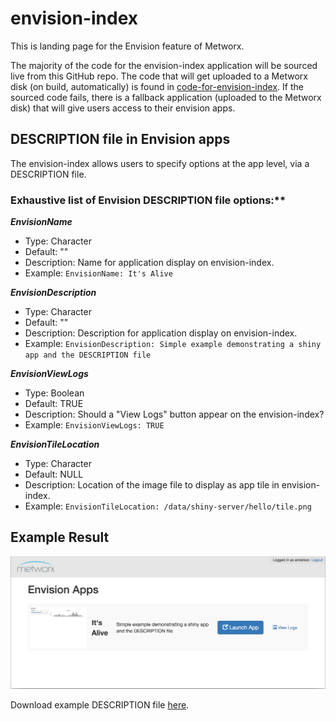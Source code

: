 # envision-index
This is landing page for the Envision feature of Metworx.

The majority of the code for the envision-index application will be sourced live from this GitHub repo. The code that will get uploaded to a Metworx disk (on build, automatically) is found in [code-for-envision-index](https://github.com/metrumresearchgroup/envision-index/tree/master/code-for-envision).
If the sourced code fails, there is a fallback application (uploaded to the Metworx disk) that will give users access to their envision apps.

[](#description-file-in-envision)
## DESCRIPTION file in Envision apps

The envision-index allows users to specify options at the app level, via a DESCRIPTION file.

### Exhaustive list of Envision DESCRIPTION file options:**

**_EnvisionName_**
  * Type: Character
  * Default: ""
  * Description: Name for application display on envision-index.
  * Example: `EnvisionName: It's Alive`

**_EnvisionDescription_**
  * Type: Character
  * Default: ""
  * Description: Description for application display on envision-index.
  * Example: `EnvisionDescription: Simple example demonstrating a shiny app and the DESCRIPTION file`

**_EnvisionViewLogs_**
  * Type: Boolean
  * Default: TRUE
  * Description: Should a "View Logs" button appear on the envision-index?
  * Example: `EnvisionViewLogs: TRUE`

**_EnvisionTileLocation_**
  * Type: Character
  * Default: NULL
  * Description: Location of the image file to display as app tile in envision-index.
  * Example: `EnvisionTileLocation: /data/shiny-server/hello/tile.png`

## Example Result
![Example](https://raw.githubusercontent.com/metrumresearchgroup/envision-index/master/img/DESCRIPTION-example.png)

Download example DESCRIPTION file [here](https://github.com/metrumresearchgroup/envision-index/raw/master/code-for-envision/hello/DESCRIPTION).
  